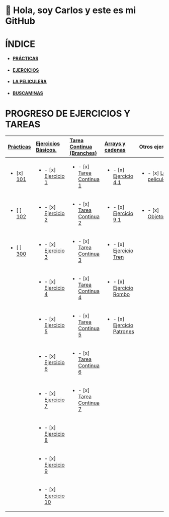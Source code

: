 #  👋 Hola, soy Carlos y este es mi GitHub 
# ÍNDICE
- #### [PRÁCTICAS](https://github.com/MallenDAW/DWECMallen/tree/main/00_PRACTICAS)
- #### [EJERCICIOS](https://github.com/MallenDAW/DWECMallen/tree/main/00_EJERCICIOS)
- #### [LA PELICULERA](https://github.com/MallenDAW/DWECMallen/blob/main/01_UT1/04_Estructuras_Control/Ejercicios/01_Ejer1_LaPeliculera.html)
- #### [BUSCAMINAS](https://github.com/MallenDAW/DWECMallen/blob/main/00_PRACTICAS/300CMS/iniciarBuscaminas.js)
# PROGRESO DE EJERCICIOS Y TAREAS

| [Prácticas](https://github.com/MallenDAW/DWECMallen/tree/main/00_PRACTICAS) | [**Ejercicios Básicos.**](https://github.com/MallenDAW/DWECMallen/tree/main/00_EJERCICIOS/01_Basicos) | [**Tarea Continua** (Branches)](https://github.com/MallenDAW/DWECMallen/branches) | [Arrays y cadenas](https://github.com/MallenDAW/DWECMallen/tree/main/00_EJERCICIOS/02_Arrays_Cadenas) | Otros ejercicios|[EXAMEN](https://github.com/MallenDAW/DWECMallen/tree/main/00_EXAMEN_1EVA)|
|:---| :--- | :--- |:---|:---|:---|
|<ul><li> [x] [101](https://github.com/MallenDAW/DWECMallen/tree/main/00_PRACTICAS/101CMS) </li></ul> | <ul><li> - [x] [Ejercicio 1](https://github.com/MallenDAW/DWECMallen/blob/main/00_EJERCICIOS/01_Basicos/01_Ejer1.html)</li></ul> | <ul><li> - [x] [Tarea Continua 1](https://github.com/MallenDAW/DWECMallen/blob/TareaContinua1/01_UT1/02_Variables/EjerciciosBranch/01_Lista.html)</li></ul> | <ul><li> - [x] [Ejercicio 4.1](https://github.com/MallenDAW/DWECMallen/blob/main/00_EJERCICIOS/02_Arrays_Cadenas/00_Ejercicio4.1.html)</li></ul> | <ul><li> - [x] [La peliculera](https://github.com/MallenDAW/DWECMallen/blob/main/01_UT1/04_Estructuras_Control/Ejercicios/01_Ejer1_LaPeliculera.html) </li></ul>|<ul><li> [x] [1ºEVA- Paseo](https://github.com/MallenDAW/DWECMallen/blob/main/00_EXAMEN_1EVA/EV1-1CMS.html) </li></ul>|
| <ul><li> [ ] [102](https://github.com/MallenDAW/DWECMallen/tree/main/00_PRACTICAS/102CMS) </li></ul>| <ul><li> - [x] [Ejercicio 2](https://github.com/MallenDAW/DWECMallen/blob/main/00_EJERCICIOS/01_Basicos/02_Ejer2.html)</li></ul> | <ul><li> - [x] [Tarea Continua 2](https://github.com/MallenDAW/DWECMallen/blob/TareaContinua2/01_UT1/02_Variables/EjerciciosBranch/01_Lista.html)</li></ul> |<ul><li> - [x] [Ejercicio 9.1](https://github.com/MallenDAW/DWECMallen/blob/main/00_EJERCICIOS/02_Arrays_Cadenas/01_Ejercicio9.1.html)</li></ul> | <ul><li> - [x] [ObjetosPrototipo](https://github.com/MallenDAW/DWECMallen/tree/main/00_EJERCICIOS/05_ObjetosPrototipo) </li></ul>|<ul><li> [x] [1ºEVA- Piramide](https://github.com/MallenDAW/DWECMallen/blob/main/00_EXAMEN_1EVA/EV1-2CMS.html) </li></ul>|
|<ul><li> [ ] [300](https://github.com/MallenDAW/DWECMallen/tree/main/00_PRACTICAS/300CMS) </li></ul>| <ul><li> - [x] [Ejercicio 3](https://github.com/MallenDAW/DWECMallen/blob/main/00_EJERCICIOS/01_Basicos/03_Ejer3.html)</li></ul> | <ul><li> - [x] [Tarea Continua 3](https://github.com/MallenDAW/DWECMallen/blob/TareaContinua3/01_UT1/02_Variables/EjerciciosBranch/01_Lista.html)</li></ul> |<ul><li> - [x] [Ejercicio Tren](https://github.com/MallenDAW/DWECMallen/blob/main/00_EJERCICIOS/02_Arrays_Cadenas/02_EjercicioTren.html)</li></ul> |||
|| <ul><li> - [x] [Ejercicio 4](https://github.com/MallenDAW/DWECMallen/blob/main/00_EJERCICIOS/01_Basicos/04_ejer4.html)</li></ul> | <ul><li> - [x] [Tarea Continua 4](https://github.com/MallenDAW/DWECMallen/blob/TareaContinua4/01_UT1/02_Variables/EjerciciosBranch/01_Lista.html)</li></ul> |<ul><li> - [x] [Ejercicio Rombo](https://github.com/MallenDAW/DWECMallen/blob/main/00_EJERCICIOS/02_Arrays_Cadenas/03_EjerRombo.html)</li></ul> |||
|| <ul><li> - [x] [Ejercicio 5](https://github.com/MallenDAW/DWECMallen/blob/main/00_EJERCICIOS/01_Basicos/05_Ejer5.html)</li></ul> | <ul><li> - [x] [Tarea Continua 5](https://github.com/MallenDAW/DWECMallen/blob/TareaContinua5/01_UT1/02_Variables/EjerciciosBranch/01_Lista.html)</li></ul> |<ul><li> - [x] [Ejercicio Patrones](https://github.com/MallenDAW/DWECMallen/blob/main/00_EJERCICIOS/02_Arrays_Cadenas/04_EjercicioPatrones.html)</li></ul> |||
|| <ul><li> - [x] [Ejercicio 6](https://github.com/MallenDAW/DWECMallen/blob/main/00_EJERCICIOS/01_Basicos/06_Ejer6.html)</li></ul> | <ul><li> - [x] [Tarea Continua 6](https://github.com/MallenDAW/DWECMallen/blob/TareaContinua6/01_UT1/02_Variables/EjerciciosBranch/01_Lista.html)</li></ul> ||||
|| <ul><li> - [x] [Ejercicio 7](https://github.com/MallenDAW/DWECMallen/blob/main/00_EJERCICIOS/01_Basicos/07_Ejer7.html)</li></ul> | <ul><li> - [x] [Tarea Continua 7](https://github.com/MallenDAW/DWECMallen/blob/TareaContinua7/01_UT1/02_Variables/EjerciciosBranch/01_Lista.html)</li></ul> ||||
|| <ul><li> - [x] [Ejercicio 8](https://github.com/MallenDAW/DWECMallen/blob/main/00_EJERCICIOS/01_Basicos/08_Ejer8.html)</li></ul> | ||||
|| <ul><li> - [x] [Ejercicio 9](https://github.com/MallenDAW/DWECMallen/blob/main/00_EJERCICIOS/01_Basicos/09_Ejer9.html)</li></ul> |||||
|| <ul><li> - [x] [Ejercicio 10](https://github.com/MallenDAW/DWECMallen/blob/main/00_EJERCICIOS/01_Basicos/10_Ejer10.html)</li></ul> |||||


<!--
<table>
  <thead>
    <tr>
      <th>TAREA</th>
      <th>PROGRESO</th>
      <th>DESCRIPCIÓN</th>
    </tr>
  </thead>
  <tbody>
    <tr>
      <td>Ejercicios básicos</td>
      <td>Terminado</td>
      <td>Para practicar bucles (for, whiles...)</td>
    </tr>
    <tr>
      <td>Ejercicios arrays</td>
       <td>Terminado</td>
      <td>Para practicar manejo y métodos de arrays </td>
    </tr>
    <tr>
      <td>Tarea continua</td>
       <td>En apartado 6</td> 
      <td>Para ver el progreso de 1 ejercicio a través de 7 ramas</td>
    </tr>
    <tr>
      <td>La peliculera</td>
       <td>Terminado</td> 
      <td>Para entender los tipos de datos y sus conversiones</td>
    </tr>
    <tr>
      <td>El buscaminas</td>
       <td>Sin empezar</td> 
      <td>Práctica que mezcla los conocimientos de la 1ºEVA</td>
    </tr>
  </tbody>
</table>
-->
<!---
MallenDAW/MallenDAW is a ✨ special ✨ repository because its `README.md` (this file) appears on your GitHub profile.
You can click the Preview link to take a look at your changes.
--->
